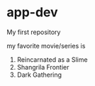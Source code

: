 # app-dev
My first repository

my favorite movie/series is 
1. Reincarnated as a Slime
2. Shangrila Frontier
3. Dark Gathering
